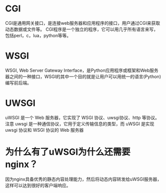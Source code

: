 # CGI

CGI是通用网关接口，是连接web服务器和应用程序的接口，用户通过CGI来获取动态数据或文件等。 CGI程序是一个独立的程序，它可以用几乎所有语言来写，包括perl，c，lua，python等等。

# WSGI

WSGI, Web Server Gateway Interface，是Python应用程序或框架和Web服务器之间的一种接口，WSGI的其中一个目的就是让用户可以用统一的语言(Python)编写前后端。

# UWSGI

uWSGI 是一个 Web 服务器，它实现了 WSGI 协议、uwsgi协议、http 等协议。
注意 uwsgi 是一种通信协议，它用于定义传输信息的类型，而 uWSGI 是实现 uwsgi 协议和 WSGI 协议的 Web 服务器

# 为什么有了uWSGI为什么还需要nginx？
因为nginx具备优秀的静态内容处理能力，然后将动态内容转发给uWSGI服务器，这样可以达到很好的客户端响应。